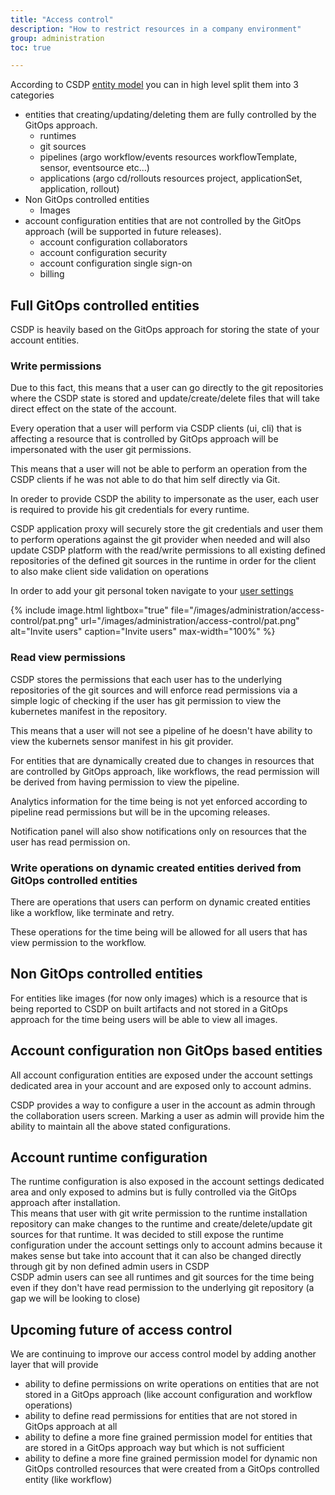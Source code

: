 ```yaml
---
title: "Access control"
description: "How to restrict resources in a company environment"
group: administration
toc: true

---
```

According to CSDP [entity model]({{site.baseurl}}/docs/getting-started/entity-model/) you can in high level split them into 3 categories
* entities that creating/updating/deleting them are fully controlled by the GitOps approach.
  * runtimes
  * git sources
  * pipelines (argo workflow/events resources workflowTemplate, sensor, eventsource etc...)
  * applications (argo cd/rollouts resources project, applicationSet, application, rollout)
* Non GitOps controlled entities
  * Images
* account configuration entities that are not controlled by the GitOps approach (will be supported in future releases).
  * account configuration collaborators
  * account configuration security
  * account configuration single sign-on
  * billing

## Full GitOps controlled entities
CSDP is heavily based on the GitOps approach for storing the state of your account entities.

### Write permissions
Due to this fact, this means that a user can go directly to the git repositories where the CSDP state is stored and update/create/delete files that will take direct effect on the state of the account.

Every operation that a user will perform via CSDP clients (ui, cli) that is affecting a resource that is controlled by GitOps approach will be impersonated with the user git permissions.

This means that a user will not be able to perform an operation from the CSDP clients if he was not able to do that him self directly via Git.

In oreder to provide CSDP the ability to impersonate as the user, each user is required to provide his git credentials for every runtime.

CSDP application proxy will securely store the git credentials and user them to perform operations against the git provider when needed and will also update CSDP platform with the read/write permissions to all existing defined repositories of the defined git sources in the runtime in order for the client to also make client side validation on operations

In order to add your git personal token navigate to your [user settings](https://g.codefresh.io/2.0/user-settings)

{% include
image.html
lightbox="true"
file="/images/administration/access-control/pat.png"
url="/images/administration/access-control/pat.png"
alt="Invite users"
caption="Invite users"
max-width="100%"
%}

### Read view permissions
CSDP stores the permissions that each user has to the underlying repositories of the git sources and will enforce read permissions via a simple logic of checking if the user has git permission to view the kubernetes manifest in the repository.

This means that a user will not see a pipeline of he doesn't have ability to view the kubernets sensor manifest in his git provider.

For entities that are dynamically created due to changes in resources that are controlled by GitOps approach, like workflows, the read permission will be derived from having permission to view the pipeline.

Analytics information for the time being is not yet enforced according to pipeline read permissions but will be in the upcoming releases.

Notification panel will also show notifications only on resources that the user has read permission on.

### Write operations on dynamic created entities derived from GitOps controlled entities
There are operations that users can perform on dynamic created entities like a workflow, like terminate and retry.

These operations for the time being will be allowed for all users that has view permission to the workflow.

## Non GitOps controlled entities
For entities like images (for now only images) which is a resource that is being reported to CSDP on built artifacts and not stored in a GitOps approach for the time being users will be able to view all images.

## Account configuration non GitOps based entities
All account configuration entities are exposed under the account settings dedicated area in your account and are exposed only to account admins.

CSDP provides a way to configure a user in the account as admin through the collaboration users screen. Marking a user as admin will provide him the ability to maintain all the above stated configurations.

## Account runtime configuration 
The runtime configuration is also exposed in the account settings dedicated area and only exposed to admins but is fully controlled via the GitOps approach after installation. <br>
This means that user with git write permission to the runtime installation repository can make changes to the runtime and create/delete/update git sources for that runtime.
It was decided to still expose the runtime configuration under the account settings only to account admins because it makes sense but take into account that it can also be changed directly through git by non defined admin users in CSDP <br>
CSDP admin users can see all runtimes and git sources for the time being even if they don't have read permission to the underlying git repository (a gap we will be looking to close)

## Upcoming future of access control
We are continuing to improve our access control model by adding another layer that will provide 
* ability to define permissions on write operations on entities that are not stored in a GitOps approach (like account configuration and workflow operations)
* ability to define read permissions for entities that are not stored in GitOps approach at all
* ability to define a more fine grained permission model for entities that are stored in a GitOps approach way but which is not sufficient
* ability to define a more fine grained permission model for dynamic non GitOps controlled resources that were created from a GitOps controlled entity (like workflow)
